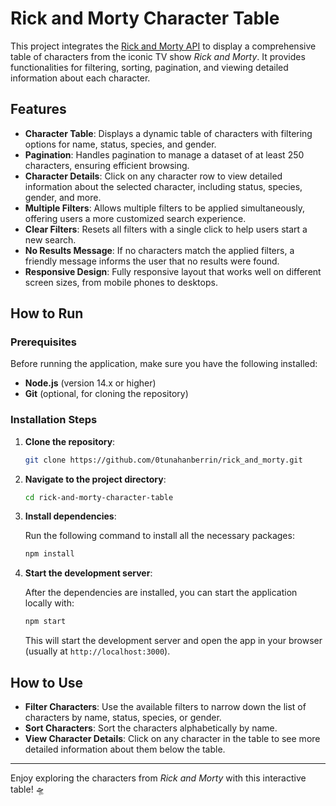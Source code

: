 
# Rick and Morty Character Table

This project integrates the [Rick and Morty API](https://rickandmortyapi.com/) to display a comprehensive table of characters from the iconic TV show *Rick and Morty*. It provides functionalities for filtering, sorting, pagination, and viewing detailed information about each character.

## Features

- **Character Table**: Displays a dynamic table of characters with filtering options for name, status, species, and gender.
- **Pagination**: Handles pagination to manage a dataset of at least 250 characters, ensuring efficient browsing.
- **Character Details**: Click on any character row to view detailed information about the selected character, including status, species, gender, and more.
- **Multiple Filters**: Allows multiple filters to be applied simultaneously, offering users a more customized search experience.
- **Clear Filters**: Resets all filters with a single click to help users start a new search.
- **No Results Message**: If no characters match the applied filters, a friendly message informs the user that no results were found.
- **Responsive Design**: Fully responsive layout that works well on different screen sizes, from mobile phones to desktops.

## How to Run

### Prerequisites

Before running the application, make sure you have the following installed:

- **Node.js** (version 14.x or higher)
- **Git** (optional, for cloning the repository)

### Installation Steps

1. **Clone the repository**:

    ```bash
    git clone https://github.com/0tunahanberrin/rick_and_morty.git
    ```

2. **Navigate to the project directory**:

    ```bash
    cd rick-and-morty-character-table
    ```

3. **Install dependencies**:

    Run the following command to install all the necessary packages:

    ```bash
    npm install
    ```

4. **Start the development server**:

    After the dependencies are installed, you can start the application locally with:

    ```bash
    npm start
    ```

    This will start the development server and open the app in your browser (usually at `http://localhost:3000`).

## How to Use

- **Filter Characters**: Use the available filters to narrow down the list of characters by name, status, species, or gender.
- **Sort Characters**: Sort the characters alphabetically by name.
- **View Character Details**: Click on any character in the table to see more detailed information about them below the table.



---

Enjoy exploring the characters from *Rick and Morty* with this interactive table! 🛸
